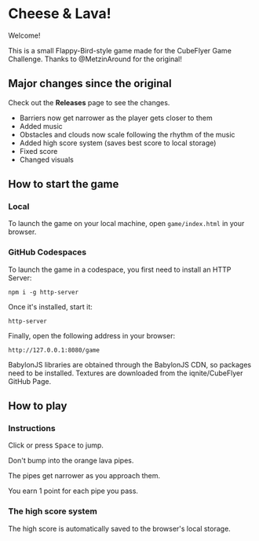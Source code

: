 # Cheese & Lava!

Welcome!

This is a small Flappy-Bird-style game made for the CubeFlyer Game Challenge. Thanks to @MetzinAround for the original!

## Major changes since the original

Check out the **Releases** page to see the changes.

- Barriers now get narrower as the player gets closer to them
- Added music
- Obstacles and clouds now scale following the rhythm of the music
- Added high score system (saves best score to local storage)
- Fixed score
- Changed visuals

## How to start the game

### Local

To launch the game on your local machine, open `game/index.html` in your browser.

### GitHub Codespaces

To launch the game in a codespace, you first need to install an HTTP Server:

```
npm i -g http-server
```

Once it's installed, start it:

```
http-server
```

Finally, open the following address in your browser:

```
http://127.0.0.1:8080/game
```

BabylonJS libraries are obtained through the BabylonJS CDN, so packages need to be installed. Textures are downloaded from the iqnite/CubeFlyer GitHub Page.

## How to play

### Instructions

Click or press <kbd>Space</kbd> to jump.

Don't bump into the orange lava pipes.

The pipes get narrower as you approach them.

You earn 1 point for each pipe you pass.

### The high score system

The high score is automatically saved to the browser's local storage.
